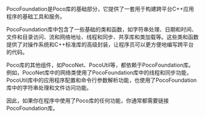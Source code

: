 PocoFoundation是Poco库的基础部分，它提供了一套用于构建跨平台C++应用程序的基础工具和服务。

PocoFoundation库中包含了一些基础的类和函数，如字符串处理、日期和时间、文件和目录访问、流和网络地址、线程和同步、共享库和类加载等。这些类和函数提供了对操作系统和C++标准库的高级封装，让程序员可以更方便地编写跨平台的代码。

Poco库的其他组件，如PocoNet、PocoUtil等，都依赖于PocoFoundation库。例如，PocoNet库中的网络类使用了PocoFoundation库中的线程和同步功能，PocoUtil库中的应用程序配置和命令行参数解析功能，也使用了PocoFoundation库中的字符串处理和文件访问功能。

因此，如果你在程序中使用了Poco库的任何功能，你通常都需要链接PocoFoundation库。